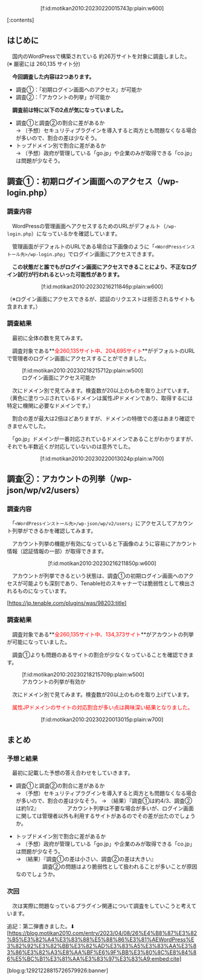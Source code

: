 <div style="text-align:center;">[f:id:motikan2010:20230220015743p:plain:w600]</div>

<div class="contents-box"><p>[:contents]</p></div>

## はじめに

　国内のWordPressで構築されている 約26万サイトを対象に調査しました。  
(※ 厳密には 260,135 サイト分)


　**今回調査した内容は2つあります。**

- 調査①：「初期ログイン画面へのアクセス」が可能か
- 調査②：「アカウントの列挙」が可能か

　**調査前は特に以下の2点が気になっていました。**  

- 調査①と調査②の割合に差があるか  
→ （予想）セキュリティプラグインを導入すると両方とも問題なくなる場合が多いので、割合の差は少なそう。
- トップドメイン別で割合に差があるか  
→ （予想）政府が管理している「go.jp」や企業のみが取得できる「co.jp」は問題が少なそう。

## 調査①：初期ログイン画面へのアクセス（/wp-login.php）

### 調査内容

　WordPressの管理画面へアクセスするためのURLがデフォルト（`/wp-login.php`）になっているかを確認しています。

　管理画面がデフォルトのURLである場合は下画像のように「`<WordPressインストール先>/wp-login.php`」でログイン画面にアクセスできます。  

　**この状態だと誰でもがログイン画面にアクセスできることにより、不正なログイン試行が行われるといった可能性があります。**

<div style="text-align:center;">[f:id:motikan2010:20230216211846p:plain:w600]</div>

（※ログイン画面にアクセスできるが、認証のリクエストは拒否されるサイトも含まれます。）

### 調査結果

　最初に全体の数を見てみます。

　調査対象である**<span style="color: #ff0000">全260,135サイト中、204,695サイト</span>**がデフォルトのURLで管理者のログイン画面にアクセスすることができました。

<figure class="figure-image figure-image-fotolife" title="ログイン画面にアクセス可能か">[f:id:motikan2010:20230218215712p:plain:w500]<figcaption>ログイン画面にアクセス可能か</figcaption></figure>

　次にドメイン別で見てみます。検査数が20以上のものを取り上げています。  
（黄色に塗りつぶされているドメインは属性JPドメインであり、取得するには特定に機関に必要なドメインです。）

　割合の差が最大は2倍ほどありますが、ドメインの特徴での差はあまり確認できませんでした。  

　「go.jp」ドメインが一番対応されているドメインであることがわかりますが、それでも半数近くが対応していないのは意外でした。  

<div style="text-align:center;">[f:id:motikan2010:20230220013024p:plain:w700]</div>

## 調査②：アカウントの列挙（/wp-json/wp/v2/users）

### 調査内容

　「`<WordPressインストール先>/wp-json/wp/v2/users`」にアクセスしてアカウント列挙ができるかを確認してみます。

　アカウント列挙の機能が有効になっていると下画像のように容易にアカウント情報（認証情報の一部）が取得できます。  

<div style="text-align:center;">[f:id:motikan2010:20230216211850p:w600]</div>

　アカウントが列挙できるという状態は、調査①の初期ログイン画面へのアクセスが可能よりも深刻であり、Tenable社のスキャナーでは脆弱性として検出されるものになっています。  

[https://jp.tenable.com/plugins/was/98203:title]

### 調査結果

　調査対象である**<span style="color: #ff0000">全260,135サイト中、134,373サイト</span>**がアカウントの列挙が可能になっていました。  

　調査①よりも問題のあるサイトの割合が少なくなっていることを確認できます。  

<figure class="figure-image figure-image-fotolife" title="アカウントの列挙が有効か">[f:id:motikan2010:20230218215709p:plain:w500]<figcaption>アカウントの列挙が有効か</figcaption></figure>

　次にドメイン別で見てみます。検査数が20以上のものを取り上げています。

　<span style="color: #ff0000">属性JPドメインのサイトの対応割合が多い点は興味深い結果となりました。</span>

<div style="text-align:center;">[f:id:motikan2010:20230220013015p:plain:w700]</div>

## まとめ

### 予想と結果

　最初に記載した予想の答え合わせをしていきます。  

- 調査①と調査②の割合に差があるか  
→ （予想）セキュリティプラグインを導入すると両方とも問題なくなる場合が多いので、割合の差は少なそう。
→ （結果）『調査①は約4/3、調査②は約1/2』 
　　　　　アカウント列挙は不要な場合が多いが、ログイン画面に関しては管理者以外も利用するサイトがあるのでその差が出たのでしょうか。

- トップドメイン別で割合に差があるか  
→ （予想）政府が管理している「go.jp」や企業のみが取得できる「co.jp」は問題が少なそう。  
→ （結果）『調査①の差は小さい、調査②の差は大きい』  
　　　　　調査②の問題はより脆弱性として扱われることが多いことが原因なのでしょうか。

### 次回

　次は実際に問題なっているプラグイン関連について調査をしていこうと考えています。

追記：第二弾書きました。⬇︎
[https://blog.motikan2010.com/entry/2023/04/08/26%E4%B8%87%E3%82%B5%E3%82%A4%E3%83%88%E5%88%86%E3%81%AEWordPress%E3%82%92%E3%82%BB%E3%82%AD%E3%83%A5%E3%83%AA%E3%83%86%E3%82%A3%E8%AA%BF%E6%9F%BB%E3%80%8C%E8%84%86%E5%BC%B1%E3%81%AA%E3%83%97%E3%83%A9:embed:cite]


[blog:g:12921228815726579926:banner]
